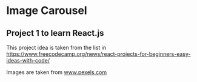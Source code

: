 # Image Carousel

## Project 1 to learn React.js

This project idea is taken from the list in https://www.freecodecamp.org/news/react-projects-for-beginners-easy-ideas-with-code/

Images are taken from www.pexels.com
